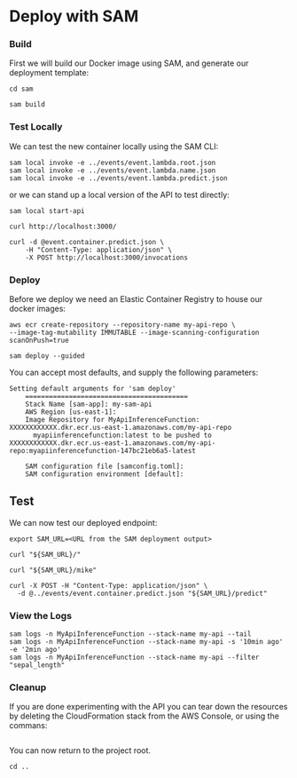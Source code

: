 # Deploy with SAM

### Build

First we will build our Docker image using SAM, and generate our deployment template:

```shell
cd sam

sam build
```

### Test Locally

We can test the new container locally using the SAM CLI:

```shell
sam local invoke -e ../events/event.lambda.root.json
sam local invoke -e ../events/event.lambda.name.json
sam local invoke -e ../events/event.lambda.predict.json
```

or we can stand up a local version of the API to test directly:

```shell
sam local start-api

curl http://localhost:3000/ 

curl -d @event.container.predict.json \
    -H "Content-Type: application/json" \
    -X POST http://localhost:3000/invocations
```
### Deploy

Before we deploy we need an Elastic Container Registry to house our docker images:

```shell
aws ecr create-repository --repository-name my-api-repo \
--image-tag-mutability IMMUTABLE --image-scanning-configuration scanOnPush=true
```

```shell
sam deploy --guided
```

You can accept most defaults, and supply the following parameters:

```
Setting default arguments for 'sam deploy'
	=========================================
	Stack Name [sam-app]: my-sam-api
	AWS Region [us-east-1]: 
	Image Repository for MyApiInferenceFunction: XXXXXXXXXXXX.dkr.ecr.us-east-1.amazonaws.com/my-api-repo
	  myapiinferencefunction:latest to be pushed to XXXXXXXXXXXX.dkr.ecr.us-east-1.amazonaws.com/my-api-repo:myapiinferencefunction-147bc21eb6a5-latest

	SAM configuration file [samconfig.toml]: 
	SAM configuration environment [default]: 
```

## Test

We can now test our deployed endpoint:

```shell
export SAM_URL=<URL from the SAM deployment output>

curl "${SAM_URL}/"

curl "${SAM_URL}/mike"

curl -X POST -H "Content-Type: application/json" \
  -d @../events/event.container.predict.json "${SAM_URL}/predict"
```

### View the Logs

```shell
sam logs -n MyApiInferenceFunction --stack-name my-api --tail
sam logs -n MyApiInferenceFunction --stack-name my-api -s '10min ago' -e '2min ago'
sam logs -n MyApiInferenceFunction --stack-name my-api --filter "sepal_length"
```

### Cleanup

If you are done experimenting with the API you can tear down the resources by deleting the CloudFormation stack from the AWS Console, or using the commans:

```shell

```

You can now return to the project root.

```shell
cd ..
```
